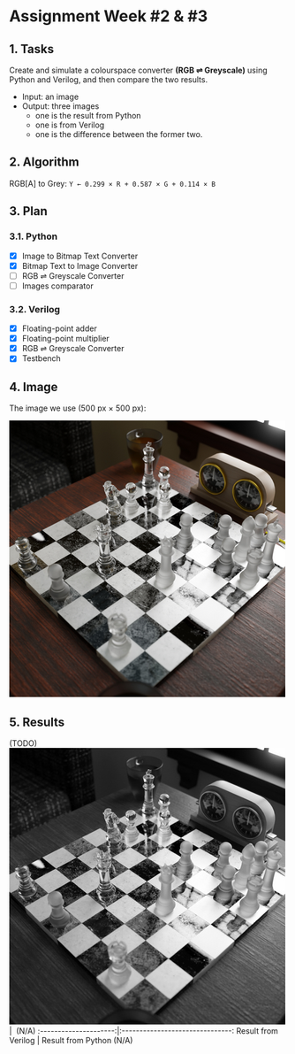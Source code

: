 # Assignment Week #2 & #3

## 1. Tasks

Create and simulate a colourspace converter **(RGB ⇌ Greyscale)** using Python and Verilog, and then compare the two results.

* Input: an image
* Output: three images
  * one is the result from Python
  * one is from Verilog
  * one is the difference between the former two.

## 2. Algorithm

RGB[A] to Grey: ```Y ← 0.299 × R + 0.587 × G + 0.114 × B```

## 3. Plan

### 3.1. Python
- [x] Image to Bitmap Text Converter
- [x] Bitmap Text to Image Converter
- [ ] RGB ⇌ Greyscale Converter
- [ ] Images comparator

### 3.2. Verilog
- [x] Floating-point adder
- [x] Floating-point multiplier
- [x] RGB ⇌ Greyscale Converter
- [x] Testbench

## 4. Image
The image we use (500 px × 500 px):

![Chess Artwork](src/chess.jpg)

## 5. Results
(TODO)
![Result from Verilog](src/chess_out.jpg) | ![]() (N/A)
:---------------------:|:-------------------------------:
Result from Verilog    | Result from Python (N/A)

